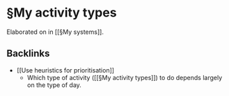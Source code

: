 # §My activity types
Elaborated on in [[§My systems]].

## Backlinks
* [[Use heuristics for prioritisation]]
	* Which type of activity ([[§My activity types]]) to do depends largely on the type of day.

<!-- {BearID:FA5F0123-61BD-45AC-9DB7-6E6AA7DD0503-24213-00005439EB80073C} -->
